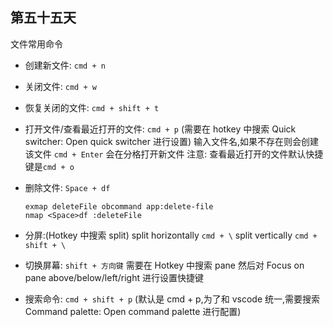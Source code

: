 ## 第五十五天

文件常用命令

- 创建新文件: `cmd + n`

- 关闭文件: `cmd + w`

- 恢复关闭的文件: `cmd + shift + t`

- 打开文件/查看最近打开的文件: `cmd + p` (需要在 hotkey 中搜索 Quick switcher: Open quick switcher 进行设置)
  输入文件名,如果不存在则会创建该文件
  `cmd + Enter` 会在分格打开新文件
  注意: 查看最近打开的文件默认快捷键是`cmd + o`

- 删除文件: `Space + df`

  ```
  exmap deleteFile obcommand app:delete-file
  nmap <Space>df :deleteFile
  ```

- 分屏:(Hotkey 中搜索 split)
  split horizontally `cmd + \`
  split vertically `cmd + shift + \`

- 切换屏幕: `shift + 方向键`
  需要在 Hotkey 中搜索 pane 然后对 Focus on pane above/below/left/right 进行设置快捷键

- 搜索命令: `cmd + shift + p` (默认是 cmd + p,为了和 vscode 统一,需要搜索 Command palette: Open command palette 进行配置)
